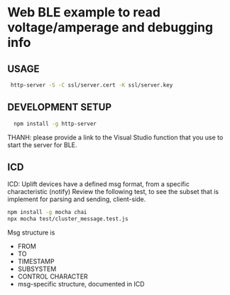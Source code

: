 # Web BLE example to read voltage/amperage and debugging info 



## USAGE

```bash
 http-server -S -C ssl/server.cert -K ssl/server.key
```

## DEVELOPMENT SETUP

```bash
  npm install -g http-server
```

THANH: please provide a link to the Visual Studio function that you use to start the server for BLE.


## ICD 

ICD: Uplift devices have a defined msg format, from a specific characteristic (notify)
Review the following test, to see the subset that is implement for parsing and sending, client-side.

```bash
npm install -g mocha chai
npx mocha test/cluster_message.test.js
```

Msg structure is

* FROM
* TO
* TIMESTAMP
* SUBSYSTEM
* CONTROL CHARACTER
* msg-specific structure, documented in ICD